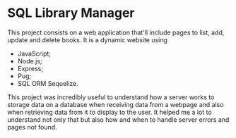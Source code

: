 # SQL Library Manager

This project consists on a web application that'll include pages to list, add, update and delete books. It is a dynamic website using 
- JavaScript; 
- Node.js; 
- Express; 
- Pug;
- SQL ORM Sequelize. <br>

This project was incredibly useful to understand how a server works to storage data on a database when receiving data from a webpage and also when retrieving data from it to display to the user. It helped me a lot to understand not only that but also how and when to handle server errors and pages not found. 